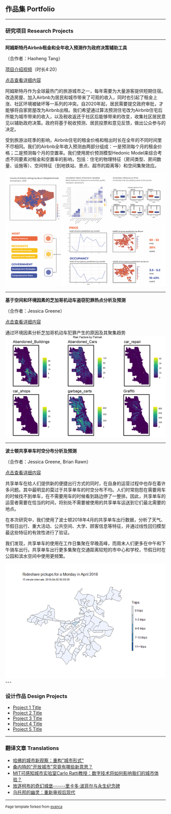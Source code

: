 ## 作品集 Portfolio

---

### 研究项目 Research Projects

---

**阿姆斯特丹Airbnb租金和全年收入预测作为政府决策辅助工具**

（合作者：Haoheng Tang）

[项目介绍视频](https://www.bilibili.com/video/bv1a64y1q74s)（时长4:20）

[点击查看详细内容](/sample_page)

阿姆斯特丹作为全球最热门的旅游城市之一，每年需要为大量游客提供短期住宿。改造房屋、加入Airbnb为居民和城市带来了可观的收入，同时也引起了租金上涨、社区环境被破坏等一系列的冲突。自2020年起，居民需要提交政府审批，才能够将自家房屋改为Airbnb出租。我们希望通过算法预测住宅改为Airbnb住宅后所能为城市带来的收入，以及税收返还于社区后能够带来的改变，收集社区居民意见以辅助政府决策。政府将基于税收预测、居民投票和意见反馈，做出公众参与的决定。

受到旅游淡旺季的影响，Airbnb住宅的租金价格和租出时长在全年的不同时间里不尽相同。我们的Airbnb全年收入预测由两部分组成：一是预测每个月的租金价格；二是预测每个月的空置率。我们使用房价预测模型Hedonic Model来综合考虑不同要素对租金和空置率的影响，包括：住宅的物理特征（房间类型、房间数量、设施等）、空间特征（到地铁站、景点、超市的距离等）和空间集聚效应。

<img src="images/amsterdam.png?raw=true"/>

---
**基于空间和环境因素的芝加哥机动车盗窃犯罪热点分析及预测**

（合作者：Jessica Greene）

[点击查看详细内容](/projects/Geospatial%20Prediction%20of%20Motor%20Vehicle%20Theft%20in%20Chicago%20City.html) 

通过环境因素分析芝加哥机动车犯罪产生的原因及其聚集趋势 <img src="images/chicagopic1.png?raw=true"/>

---
**波士顿共享单车时空分布分析及预测**

（合作者：Jessica Greene, Brian Rawn）

[点击查看详细内容](/projects/Bikeshare.html)

共享单车在给人们提供新的便捷出行方式的同时，在自身的运营过程中也存在着许多问题。其中最明显的莫过于共享单车的时空分布不均。人们时常抱怨在需要用车的时候找不到单车，在不需要用车的时候看到路边停了一整排。因此，共享单车的运营者需要在恰当的时间，将别处不需要被使用的共享单车运送到它们最北需要的地点。

在本次研究中，我们使用了波士顿2018年4月的共享单车出行数据，分析了天气、节假日出行、重大活动、公共空间、大学、顾客信息等特征，并通过线性回归模型最这些特征的有效性进行了验证。

我们发现，共享单车的使用在工作日集聚在早晚高峰，而周末人们更多在中午和下午骑车出行。共享单车出行更多集聚在交通距离较短的市中心和学校，节假日时在公园和滨水空间中使用更频繁。

<img src="images/bikeshare.gif?raw=true"/>
---

### 设计作品 Design Projects

- [Project 1 Title](http://example.com/)
- [Project 2 Title](http://example.com/)
- [Project 3 Title](http://example.com/)
- [Project 4 Title](http://example.com/)
- [Project 5 Title](http://example.com/)

---

### 翻译文章 Translations

-   [哈佛的城市新观察：重构"城市形式"](https://mp.weixin.qq.com/s/ugdZ8itJMiBBFNZE_lRk-w)
-   [桑内特的"开放城市"究竟有哪些新意思？](https://mp.weixin.qq.com/s/Hi96n4R5LImFoDiMY7vPFw)
-   [MIT可感知城市实验室Carlo Ratti教授：数字技术将如何影响我们的城市体验？](https://mp.weixin.qq.com/s/9QGHnQXw3-M5CT-d0RVt7A)
-   [放逐柯布的奇幻城堡------里卡多·波菲尔与永生纪念碑](https://mp.weixin.qq.com/s/tAjbiltvbIz9Ha265hPlhg)
-   [乌托邦的幽灵：重新审视后现代](https://mp.weixin.qq.com/s/Ae2WCJfhAm6YijBMqmlfsw)


---
<p style="font-size:11px">Page template forked from <a href="https://github.com/evanca/quick-portfolio">evanca</a></p>
<!-- Remove above link if you don't want to attibute -->
